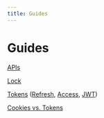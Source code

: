 ```yaml
---
title: Guides
---
```


# Guides


[APIs](/apis)

[Lock](/libraries/lock/v10)

[Tokens](/tokens) ([Refresh](/tokens/refresh_token), [Access](/tokens/access-token), [JWT](/jwt))

[Cookies vs. Tokens](/web-apps-vs-web-apis-cookies-vs-tokens)